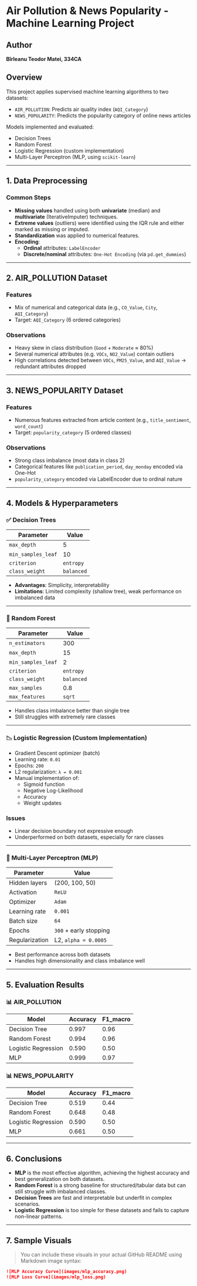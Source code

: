 # Air Pollution & News Popularity - Machine Learning Project

## Author
**Bîrleanu Teodor Matei, 334CA**

## Overview

This project applies supervised machine learning algorithms to two datasets:

- `AIR_POLLUTION`: Predicts air quality index (`AQI_Category`)
- `NEWS_POPULARITY`: Predicts the popularity category of online news articles

Models implemented and evaluated:
- Decision Trees
- Random Forest
- Logistic Regression (custom implementation)
- Multi-Layer Perceptron (MLP, using `scikit-learn`)

---

## 1. Data Preprocessing

### Common Steps

- **Missing values** handled using both **univariate** (median) and **multivariate** (IterativeImputer) techniques.
- **Extreme values** (outliers) were identified using the IQR rule and either marked as missing or imputed.
- **Standardization** was applied to numerical features.
- **Encoding**:
  - **Ordinal** attributes: `LabelEncoder`
  - **Discrete/nominal** attributes: `One-Hot Encoding` (via `pd.get_dummies`)

---

## 2. AIR_POLLUTION Dataset

### Features

- Mix of numerical and categorical data (e.g., `CO_Value`, `City`, `AQI_Category`)
- Target: `AQI_Category` (6 ordered categories)

### Observations

- Heavy skew in class distribution (`Good` + `Moderate` ≈ 80%)
- Several numerical attributes (e.g. `VOCs`, `NO2_Value`) contain outliers
- High correlations detected between `VOCs`, `PM25_Value`, and `AQI_Value`
  → redundant attributes dropped

---

## 3. NEWS_POPULARITY Dataset

### Features

- Numerous features extracted from article content (e.g., `title_sentiment`, `word_count`)
- Target: `popularity_category` (5 ordered classes)

### Observations

- Strong class imbalance (most data in class 2)
- Categorical features like `publication_period`, `day_monday` encoded via One-Hot
- `popularity_category` encoded via LabelEncoder due to ordinal nature

---

## 4. Models & Hyperparameters

### ✅ Decision Trees

| Parameter            | Value          |
|----------------------|----------------|
| `max_depth`          | 5              |
| `min_samples_leaf`   | 10             |
| `criterion`          | `entropy`      |
| `class_weight`       | `balanced`     |

- **Advantages**: Simplicity, interpretability
- **Limitations**: Limited complexity (shallow tree), weak performance on imbalanced data

---

### 🌲 Random Forest

| Parameter            | Value          |
|----------------------|----------------|
| `n_estimators`       | 300            |
| `max_depth`          | 15             |
| `min_samples_leaf`   | 2              |
| `criterion`          | `entropy`      |
| `class_weight`       | `balanced`     |
| `max_samples`        | 0.8            |
| `max_features`       | `sqrt`         |

- Handles class imbalance better than single tree
- Still struggles with extremely rare classes

---

### 📉 Logistic Regression (Custom Implementation)

- Gradient Descent optimizer (batch)
- Learning rate: `0.01`
- Epochs: `200`
- L2 regularization: `λ = 0.001`
- Manual implementation of:
  - Sigmoid function
  - Negative Log-Likelihood
  - Accuracy
  - Weight updates

### Issues

- Linear decision boundary not expressive enough
- Underperformed on both datasets, especially for rare classes

---

### 🤖 Multi-Layer Perceptron (MLP)

| Parameter            | Value                  |
|----------------------|------------------------|
| Hidden layers        | (200, 100, 50)         |
| Activation           | `ReLU`                 |
| Optimizer            | `Adam`                 |
| Learning rate        | `0.001`                |
| Batch size           | `64`                   |
| Epochs               | `300` + early stopping |
| Regularization       | L2, `alpha = 0.0005`   |

- Best performance across both datasets
- Handles high dimensionality and class imbalance well

---

## 5. Evaluation Results

### 📊 AIR_POLLUTION

| Model               | Accuracy | F1_macro |
|---------------------|----------|----------|
| Decision Tree       | 0.997    | 0.96     |
| Random Forest       | 0.994    | 0.96     |
| Logistic Regression | 0.590    | 0.50     |
| MLP                 | 0.999    | 0.97     |

### 📊 NEWS_POPULARITY

| Model               | Accuracy | F1_macro |
|---------------------|----------|----------|
| Decision Tree       | 0.519    | 0.44     |
| Random Forest       | 0.648    | 0.48     |
| Logistic Regression | 0.590    | 0.50     |
| MLP                 | 0.661    | 0.50     |

---

## 6. Conclusions

- **MLP** is the most effective algorithm, achieving the highest accuracy and best generalization on both datasets.
- **Random Forest** is a strong baseline for structured/tabular data but can still struggle with imbalanced classes.
- **Decision Trees** are fast and interpretable but underfit in complex scenarios.
- **Logistic Regression** is too simple for these datasets and fails to capture non-linear patterns.

---

## 7. Sample Visuals

> You can include these visuals in your actual GitHub README using Markdown image syntax:
```markdown
![MLP Accuracy Curve](images/mlp_accuracy.png)
![MLP Loss Curve](images/mlp_loss.png)
